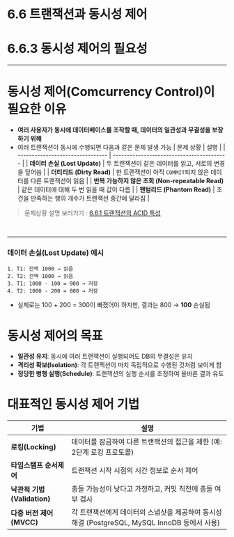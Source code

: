 # 6.6 트랜잭션과 동시성 제어
# 6.6.3 동시성 제어의 필요성
---

# 동시성 제어(Comcurrency Control)이 필요한 이유
- **여러 사용자가 동시에 데이터베이스를 조작할 때, 데이터의 일관성과 무결성을 보장하기 위해**
- 여러 트랜잭션이 동시에 수행되면 다음과 같은 문제 발생 가능
| 문제 상황                            | 설명                                        |
| -------------------------------- | ----------------------------------------- |
| **데이터 손실 (Lost Update)**         | 두 트랜잭션이 같은 데이터를 읽고, 서로의 변경을 덮어씀           |
| **더티리드 (Dirty Read)**       | 한 트랜잭션이 아직 `COMMIT`되지 않은 데이터를 다른 트랜잭션이 읽음 |
| **반복 가능하지 않은 조회 (Non-repeatable Read)** | 같은 데이터에 대해 두 번 읽을 때 값이 다름                 |
| **팬텀리드 (Phantom Read)**         | 조건을 만족하는 행의 개수가 트랜잭션 중간에 달라짐              |

> 문제상황 설명 보러가기 : [6.6.1 트랜잭션의 ACID 특성](./6.6.1%20ACID%20characteristics%20of%20the%20transaction.md)

</br>

---
### 데이터 손실(Lost Update) 예시
```
1. T1: 잔액 1000 → 읽음
2. T2: 잔액 1000 → 읽음
3. T1: 1000 - 100 = 900 → 저장
4. T2: 1000 - 200 = 800 → 저장
```

- 실제로는 100 + 200 = 300이 빠졌어야 하지만, 결과는 800 → **100** 손실됨

# 동시성 제어의 목표
- **일관성 유지**: 동시에 여러 트랜잭션이 실행되어도 DB의 무결성은 유지
- **격리성 확보(Isolation)**: 각 트랜잭션이 마치 독립적으로 수행된 것처럼 보이게 함
- **정당한 병행 실행(Schedule)**: 트랜잭션의 실행 순서를 조정하여 올바른 결과 유도

# 대표적인 동시성 제어 기법
| 기법                     | 설명                                                               |
| ---------------------- | ---------------------------------------------------------------- |
| **로킹(Locking)**        | 데이터를 잠금하여 다른 트랜잭션의 접근을 제한 (예: 2단계 로킹 프로토콜)                       |
| **타임스탬프 순서제어**         | 트랜잭션 시작 시점의 시간 정보로 순서 제어                                         |
| **낙관적 기법(Validation)** | 충돌 가능성이 낮다고 가정하고, 커밋 직전에 충돌 여부 검사                                |
| **다중 버전 제어(MVCC)**     | 각 트랜잭션에게 데이터의 스냅샷을 제공하여 동시성 해결 (PostgreSQL, MySQL InnoDB 등에서 사용) |
